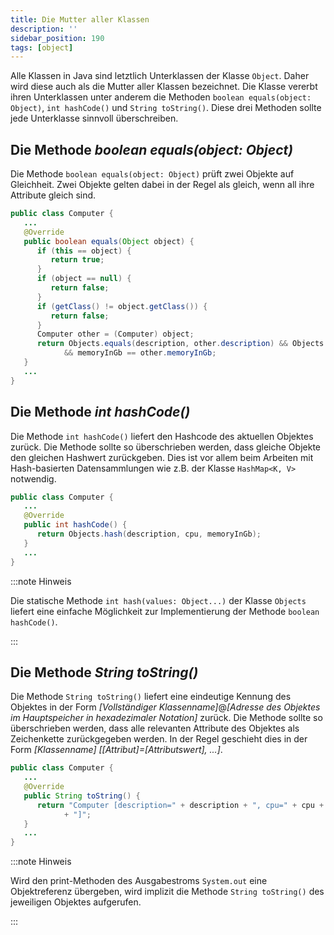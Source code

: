 ```yaml
---
title: Die Mutter aller Klassen
description: ''
sidebar_position: 190
tags: [object]
---
```


Alle Klassen in Java sind letztlich Unterklassen der Klasse `Object`. Daher wird
diese auch als die Mutter aller Klassen bezeichnet. Die Klasse vererbt ihren
Unterklassen unter anderem die Methoden `boolean equals(object: Object)`,
`int hashCode()` und `String toString()`. Diese drei Methoden sollte jede
Unterklasse sinnvoll überschreiben.

## Die Methode _boolean equals(object: Object)_

Die Methode `boolean equals(object: Object)` prüft zwei Objekte auf Gleichheit.
Zwei Objekte gelten dabei in der Regel als gleich, wenn all ihre Attribute
gleich sind.

```java title="Computer.java (Auszug)" showLineNumbers
public class Computer {
   ...
   @Override
   public boolean equals(Object object) {
      if (this == object) {
         return true;
      }
      if (object == null) {
         return false;
      }
      if (getClass() != object.getClass()) {
         return false;
      }
      Computer other = (Computer) object;
      return Objects.equals(description, other.description) && Objects.equals(cpu, other.cpu)
            && memoryInGb == other.memoryInGb;
   }
   ...
}
```

## Die Methode _int hashCode()_

Die Methode `int hashCode()` liefert den Hashcode des aktuellen Objektes zurück.
Die Methode sollte so überschrieben werden, dass gleiche Objekte den gleichen
Hashwert zurückgeben. Dies ist vor allem beim Arbeiten mit Hash-basierten
Datensammlungen wie z.B. der Klasse `HashMap<K, V>` notwendig.

```java title="Computer.java (Auszug)" showLineNumbers
public class Computer {
   ...
   @Override
   public int hashCode() {
      return Objects.hash(description, cpu, memoryInGb);
   }
   ...
}

```

:::note Hinweis

Die statische Methode `int hash(values: Object...)` der Klasse `Objects` liefert
eine einfache Möglichkeit zur Implementierung der Methode `boolean hashCode()`.

:::

## Die Methode _String toString()_

Die Methode `String toString()` liefert eine eindeutige Kennung des Objektes in
der Form _[Vollständiger Klassenname]_@_[Adresse des Objektes im Hauptspeicher
in hexadezimaler Notation]_ zurück. Die Methode sollte so überschrieben werden,
dass alle relevanten Attribute des Objektes als Zeichenkette zurückgegeben
werden. In der Regel geschieht dies in der Form _[Klassenname]
[[Attribut]=[Attributswert], ...]_.

```java title="Computer.java" showLineNumbers
public class Computer {
   ...
   @Override
   public String toString() {
      return "Computer [description=" + description + ", cpu=" + cpu + ", memoryInGb=" + memoryInGb
            + "]";
   }
   ...
}
```

:::note Hinweis

Wird den print-Methoden des Ausgabestroms `System.out` eine Objektreferenz
übergeben, wird implizit die Methode `String toString()` des jeweiligen Objektes
aufgerufen.

:::
